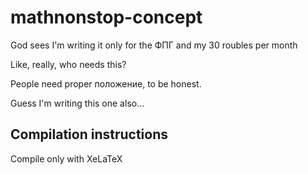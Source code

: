 # mathnonstop-concept
God sees I'm writing it only for the ФПГ and my 30 roubles per month

Like, really, who needs this?

People need proper положение, to be honest.

Guess I'm writing this one also...

## Compilation instructions
Compile only with XeLaTeX
